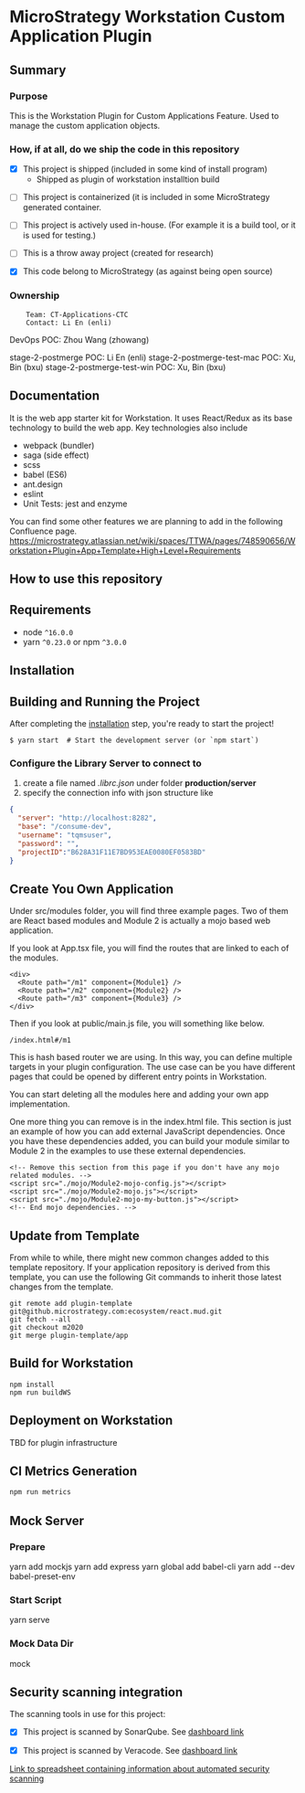 <!--
    The purpose of this file is to allow readers who find this repository in git to know about the purpose of the repository.  Please:
    - Duplicate this file into the root of your repository (as README.md)
    - The seconds marked in HTML comments should be filled in with actual text
    - The purpose of Begin/End markers are to allow scripts to scan this file.

    Add any other information that you think will be helpful for readers of this repository.
    If the documentation requested here is already written elsewhere (say in Confluence)
    then please just place a link here to allow people to discover the documentation.

    This file should be in the root of the repository.
    If the project already contains a readme repo that is not at the root,
    For example: https://github.microstrategy.com/Kiai/ExportService/tree/m2021/production
    Then we should just provide a readme.md at the root that points to the location of
    the existing readme file to allow it to be found.

    An example of a good readme is here:
    https://github.microstrategy.com/Modules/DBMigrator/blob/master/README.md

-->

# <!-- Begin: Full Name -->MicroStrategy Workstation Custom Application Plugin<!-- End: Full Name -->

## Summary

### Purpose

<!-- Begin: Purpose -->
This is the Workstation Plugin for Custom Applications Feature. Used to manage the custom application objects.
<!-- End: Purpose -->


### How, if at all, do we ship the code in this repository

<!-- Begin: Output
    Please fill in the [x] if a statement is true, remove it if it is false.
    List all of the separately shipping products that include it.
    If (for low-level code) it is included in many projects then categorize them
-->
- [x] This project is shipped (included in some kind of install program)
  - Shipped as plugin of workstation installtion build
<!-- Alternatively:
    - [ ] This project is shipped (included in some kind of install program)
-->
- [ ] This project is containerized (it is included in some MicroStrategy generated container.
<!-- Alternatively:
    - [ ] This project is containerized (it is included in some MicroStrategy generated container.
-->
- [ ] This project is actively used in-house.  (For example it is a build tool, or it is used for testing.)
<!-- Alternatively:
    - [ ] This project is actively used in-house.  (For example it is a build tool, or it is used for testing.)
-->
- [ ] This is a throw away project (created for research)
<!-- Alternatively:
    - [ ] This is a throw away project (created for research)
-->
- [x] This code belong to MicroStrategy (as against being open source)
<!-- Alternatively:
    - [ ] This is a throw away project (created for research)
-->
<!-- End: Output -->


### Ownership

<!-- Begin: Owner 
    If a repo belongs to several teams write down the team that owns the largest proportion.
    This information can be found here:
    https://microstrategy.atlassian.net/wiki/spaces/DevOps/pages/1070727930/CI+pipelines+Point+of+Contacts
    Example:
        Team: TEC-CT-Web-Library-CTC
        Team: TEC-SR-Gateways-Framework
        Contact: Fred Bloggs (fbloggs)
-->
        Team: CT-Applications-CTC  
        Contact: Li En (enli)  
DevOps POC: Zhou Wang (zhowang)

stage-2-postmerge POC:  Li En (enli)
stage-2-postmerge-test-mac POC:  Xu, Bin (bxu)
stage-2-postmerge-test-win POC:  Xu, Bin (bxu)
<!-- End: Owner -->


## Documentation

<!-- Begin: Documentation -->
It is the web app starter kit for Workstation. It uses React/Redux as its base technology to build the web app. Key technologies also include

- webpack (bundler)
- saga (side effect)
- scss
- babel (ES6)
- ant.design
- eslint
- Unit Tests: jest and enzyme

You can find some other features we are planning to add in the following Confluence page.
https://microstrategy.atlassian.net/wiki/spaces/TTWA/pages/748590656/Workstation+Plugin+App+Template+High+Level+Requirements
<!-- End: Documentation -->


## How to use this repository
## Requirements

* node `^16.0.0`
* yarn `^0.23.0` or npm `^3.0.0`

## Installation

## Building and Running the Project

After completing the [installation](#installation) step, you're ready to start the project!

```
$ yarn start  # Start the development server (or `npm start`)
```

### Configure the Library Server to connect to

1. create a file named *.librc.json* under folder __production/server__
2. specify the connection info with json structure like

```json
{
  "server": "http://localhost:8282",
  "base": "/consume-dev",
  "username": "tqmsuser",
  "password": "",
  "projectID":"B628A31F11E7BD953EAE0080EF0583BD"
}
```

## Create You Own Application
Under src/modules folder, you will find three example pages. Two of them are React based modules and Module 2 is actually a mojo based web application.

If you look at App.tsx file, you will find the routes that are linked to each of the modules.

    <div>
      <Route path="/m1" component={Module1} />
      <Route path="/m2" component={Module2} />
      <Route path="/m3" component={Module3} />
    </div>

Then if you look at public/main.js file, you will something like below.

    /index.html#/m1

This is hash based router we are using. In this way, you can define multiple targets in your plugin configuration. The use case can be you have different pages that could be opened by different entry points in Workstation.

You can start deleting all the modules here and adding your own app implementation.

One more thing you can remove is in the index.html file. This section is just an example of how you can add external JavaScript dependencies. Once you have these dependencies added, you can build your module similar to Module 2 in the examples to use these external dependencies.

    <!-- Remove this section from this page if you don't have any mojo related modules. -->
    <script src="./mojo/Module2-mojo-config.js"></script>
    <script src="./mojo/Module2-mojo.js"></script>
    <script src="./mojo/Module2-mojo-my-button.js"></script>
    <!-- End mojo dependencies. -->

## Update from Template
From while to while, there might new common changes added to this template repository. If your application repository is derived from this template, you can use the following Git commands to inherit those latest changes from the template.

    git remote add plugin-template git@github.microstrategy.com:ecosystem/react.mud.git
    git fetch --all
    git checkout m2020
    git merge plugin-template/app

## Build for Workstation

```
npm install
npm run buildWS
```

## Deployment on Workstation

TBD for plugin infrastructure

## CI Metrics Generation

```sh
npm run metrics
```


## Mock Server

### Prepare

yarn add mockjs
yarn add express
yarn global add babel-cli
yarn add --dev babel-preset-env

### Start Script

yarn serve

### Mock Data Dir

mock


## Security scanning integration

The scanning tools in use for this project:

<!-- Begin: Scanning -->

<!--
    If the repo is scanned by SonarQube then fill in a link on where to see outcome
    If the repo is not scanned then uncheck the box and erase the link.
-->
- [x] This project is scanned by SonarQube.  See [dashboard link](https://sonarqube.internal.microstrategy.com/dashboard?id=Kiai%3Aworkstation-homescreen-admin)

<!--
    If the repo is scanned by Veracode then fill in a link on where to see outcome
    If the repo is not scanned then uncheck the box and erase the link.
-->
- [x] This project is scanned by Veracode.  See [dashboard link](https://sca.analysiscenter.veracode.com/workspaces/qWWImWd/projects/454942/vulnerabilities)

<!-- End: Scanning -->

<!-- 
    Please make sure that this repo's information is up to date in this spreadsheet.
-->
[Link to spreadsheet containing information about automated security scanning](https://microstrategy-my.sharepoint.com/:x:/p/xchang/EZ1JApOcDZpGnwbkKLVnZ70BJfrnBSQbF26bXYLS5OntHw?e=ZMVpVe)

